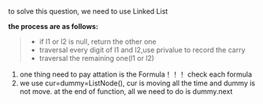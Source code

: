 to solve this question, we need to use Linked List

**the process are as follows:**

>+ if l1 or l2 is null, return the other one
>+ traversal every digit of l1 and l2,use privalue to record the carry
>+ traversal the remaining one(l1 or l2)

1. one thing need to pay attation is the Formula！！！
   check each formula
2. we use cur=dummy=ListNode(), cur is moving all the time and dummy is not move.
   at the end of function, all we need to do is dummy.next



